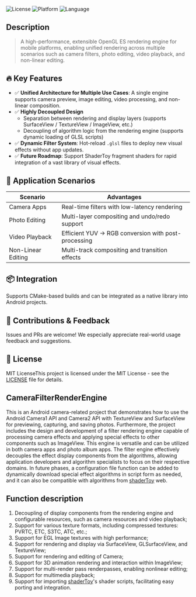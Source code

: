 ![License](https://img.shields.io/badge/license-MIT-blue.svg)
![Platform](https://img.shields.io/badge/platform-Android%20%7C%20Linux-brightgreen)
![Language](https://img.shields.io/badge/language-C%2B%2B%20%7CJava%20%7C%20GLSL-orange)

## Description
> A high-performance, extensible OpenGL ES rendering engine for mobile platforms, enabling unified rendering across multiple scenarios such as camera filters, photo editing, video playback, and non-linear editing.

## 🔥 Key Features

- ✅ **Unified Architecture for Multiple Use Cases**: A single engine supports camera preview, image editing, video processing, and non-linear composition.
- ✅ **Highly Decoupled Design**
  - Separation between rendering and display layers (supports SurfaceView / TextureView / ImageView, etc.)
  - Decoupling of algorithm logic from the rendering engine (supports dynamic loading of GLSL scripts)
- ✅ **Dynamic Filter System**: Hot-reload `.glsl` files to deploy new visual effects without app updates.
- ✅ **Future Roadmap**: Support ShaderToy fragment shaders for rapid integration of a vast library of visual effects.

## 🚀 Application Scenarios
| Scenario | Advantages |
|--------|-----------|
| Camera Apps | Real-time filters with low-latency rendering |
| Photo Editing | Multi-layer compositing and undo/redo support |
| Video Playback | Efficient YUV → RGB conversion with post-processing |
| Non-Linear Editing | Multi-track compositing and transition effects |

## 📦 Integration
Supports CMake-based builds and can be integrated as a native library into Android projects.

## 🤝 Contributions & Feedback
Issues and PRs are welcome! We especially appreciate real-world usage feedback and suggestions.

## 📜 License
MIT LicenseThis project is licensed under the MIT License - see the [LICENSE](LICENSE.txt) file for details.

## CameraFilterRenderEngine
This is an Android camera-related project that demonstrates how to use the Android Camera1 API and Camera2 API with TextureView and SurfaceView for previewing, capturing, and saving photos. Furthermore, the project includes the design and development of a filter rendering engine capable of processing camera effects and applying special effects to other components such as ImageView. This engine is versatile and can be utilized in both camera apps and photo album apps. The filter engine effectively decouples the effect display components from the algorithms, allowing application developers and algorithm specialists to focus on their respective domains. In future phases, a configuration file function can be added to dynamically download special effect algorithms in script form as needed, and it can also be compatible with algorithms from [shaderToy](https://www.shadertoy.com/) web.

## Function description
1. Decoupling of display components from the rendering engine and configurable resources, such as camera resources and video playback;
2. Support for various texture formats, including compressed textures: PVRTC, ETC, S3TC, ATC, etc.;
3. Support for EGL Image textures with high performance;
4. Support for rendering and display via SurfaceView, GLSurfaceView, and TextureView;
5. Support for rendering and editing of Camera;
6. Support for 3D animation rendering and interaction within ImageView;
7. Support for multi-render pass renderpasses, enabling nonlinear editing;
8. Support for multimedia playback;
9. Support for importing [shaderToy](https://www.shadertoy.com/)'s shader scripts, facilitating easy porting and integration.




